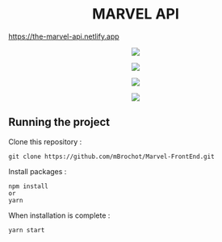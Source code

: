 <h1 align="center">
	MARVEL API
</h1>

https://the-marvel-api.netlify.app

<p align="center">
	<img src="https://github.com/mBrochot/Marvel-FrontEnd/blob/master/cap-marv-1.gif">
</p>

<p align="center">
	<img src="https://github.com/mBrochot/Marvel-FrontEnd/blob/master/cap-marv-2.gif">
</p>

<p align="center">
	<img src="https://github.com/mBrochot/Marvel-FrontEnd/blob/master/cap-marv-3.gif">
</p>

<p align="center">
	<img src="https://github.com/mBrochot/Marvel-FrontEnd/blob/master/cap-marv-4.gif">
</p>

## Running the project

Clone this repository :

```
git clone https://github.com/mBrochot/Marvel-FrontEnd.git
```

Install packages :

```
npm install
or
yarn
```

When installation is complete :

```bash
yarn start
```
